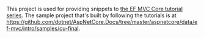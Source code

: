 This project is used for providing snippets to [the EF MVC Core tutorial series](https://docs.microsoft.com/aspnet/core/data/ef-mvc/intro). The sample project that's built by following the tutorials is at https://github.com/dotnet/AspNetCore.Docs/tree/master/aspnetcore/data/ef-mvc/intro/samples/cu-final.
